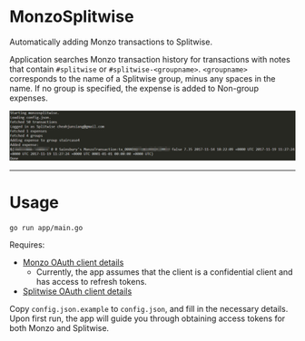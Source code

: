 # MonzoSplitwise
Automatically adding Monzo transactions to Splitwise.

Application searches Monzo transaction history for transactions with notes that contain `#splitwise` or `#splitwise-<groupname>`. `<groupname>` corresponds to the name of a Splitwise group, minus any spaces in the name. If no group is specified, the expense is added to Non-group expenses.

![Screenshot](assets/screenshot.png)

---

# Usage

`go run app/main.go`

Requires:

* [Monzo OAuth client details](https://developers.monzo.com/apps)
  * Currently, the app assumes that the client is a confidential client and has access to refresh tokens.
* [Splitwise OAuth client details](https://secure.splitwise.com/oauth_clients)

Copy `config.json.example` to `config.json`, and fill in the necessary details. Upon first run, the app will guide you through obtaining access tokens for both Monzo and Splitwise.